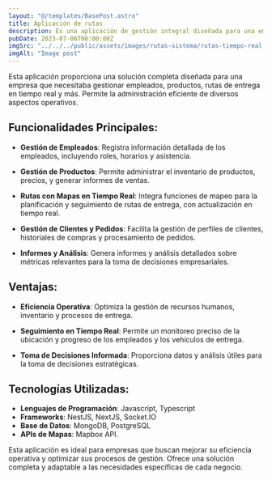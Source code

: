 ```yaml
---
layout: "@/templates/BasePost.astro"
title: Aplicación de rutas
description: Es una aplicación de gestión integral diseñada para una empresa que necesitaba administrar diversos aspectos de su operación, incluyendo empleados, productos y rutas de entrega en tiempo real
pubDate: 2023-07-06T00:00:00Z
imgSrc: "../../../public/assets/images/rutas-sistema/rutas-tiempo-real.jpg"
imgAlt: "Image post"
---
```


Esta aplicación proporciona una solución completa diseñada para una empresa que necesitaba gestionar empleados, productos, rutas de entrega en tiempo real y más. Permite la administración eficiente de diversos aspectos operativos.

## Funcionalidades Principales:

- **Gestión de Empleados**: Registra información detallada de los empleados, incluyendo roles, horarios y asistencia.

- **Gestión de Productos**: Permite administrar el inventario de productos, precios, y generar informes de ventas.

- **Rutas con Mapas en Tiempo Real**: Integra funciones de mapeo para la planificación y seguimiento de rutas de entrega, con actualización en tiempo real.

- **Gestión de Clientes y Pedidos**: Facilita la gestión de perfiles de clientes, historiales de compras y procesamiento de pedidos.

- **Informes y Análisis**: Genera informes y análisis detallados sobre métricas relevantes para la toma de decisiones empresariales.

## Ventajas:

- **Eficiencia Operativa**: Optimiza la gestión de recursos humanos, inventario y procesos de entrega.

- **Seguimiento en Tiempo Real**: Permite un monitoreo preciso de la ubicación y progreso de los empleados y los vehículos de entrega.

- **Toma de Decisiones Informada**: Proporciona datos y análisis útiles para la toma de decisiones estratégicas.

## Tecnologías Utilizadas:

- **Lenguajes de Programación**: Javascript, Typescript
- **Frameworks**: NestJS, NextJS, Socket.IO
- **Base de Datos**: MongoDB, PostgreSQL
- **APIs de Mapas**: Mapbox API.

Esta aplicación es ideal para empresas que buscan mejorar su eficiencia operativa y optimizar sus procesos de gestión. Ofrece una solución completa y adaptable a las necesidades específicas de cada negocio.
